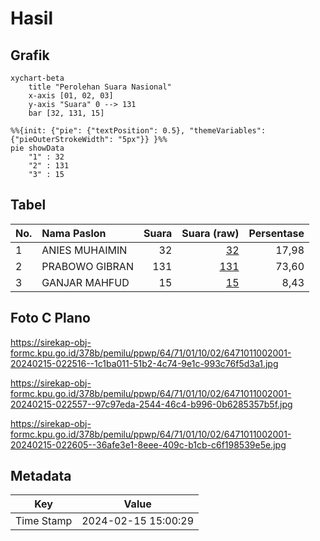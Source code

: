 # Hasil

## Grafik

```mermaid
xychart-beta
    title "Perolehan Suara Nasional"
    x-axis [01, 02, 03]
    y-axis "Suara" 0 --> 131
    bar [32, 131, 15]
```

```mermaid
%%{init: {"pie": {"textPosition": 0.5}, "themeVariables": {"pieOuterStrokeWidth": "5px"}} }%%
pie showData
    "1" : 32
    "2" : 131
    "3" : 15
```

## Tabel

| No. | Nama Paslon    | Suara | Suara (raw) | Persentase |
|:--- |:-------------- | -----:| -----------:| ----------:|
| 1   | ANIES MUHAIMIN | 32    | [32][p-1]   | 17,98      |
| 2   | PRABOWO GIBRAN | 131   | [131][p-2]  | 73,60      |
| 3   | GANJAR MAHFUD  | 15    | [15][p-3]   | 8,43       |


[p-1]: https://github.com/gigit-pemilu/pemilu-2024/blob/main/pilpres/hitung-suara/sub/64-kalimantan-timur/sub/71-kota-balikpapan/sub/01-balikpapan-timur/sub/1002-lamaru/sub/001-tps/sub/paslon-1.txt
[p-2]: https://github.com/gigit-pemilu/pemilu-2024/blob/main/pilpres/hitung-suara/sub/64-kalimantan-timur/sub/71-kota-balikpapan/sub/01-balikpapan-timur/sub/1002-lamaru/sub/001-tps/sub/paslon-2.txt
[p-3]: https://github.com/gigit-pemilu/pemilu-2024/blob/main/pilpres/hitung-suara/sub/64-kalimantan-timur/sub/71-kota-balikpapan/sub/01-balikpapan-timur/sub/1002-lamaru/sub/001-tps/sub/paslon-3.txt

## Foto C Plano

https://sirekap-obj-formc.kpu.go.id/378b/pemilu/ppwp/64/71/01/10/02/6471011002001-20240215-022516--1c1ba011-51b2-4c74-9e1c-993c76f5d3a1.jpg

https://sirekap-obj-formc.kpu.go.id/378b/pemilu/ppwp/64/71/01/10/02/6471011002001-20240215-022557--97c97eda-2544-46c4-b996-0b6285357b5f.jpg

https://sirekap-obj-formc.kpu.go.id/378b/pemilu/ppwp/64/71/01/10/02/6471011002001-20240215-022605--36afe3e1-8eee-409c-b1cb-c6f198539e5e.jpg


## Metadata

| Key        | Value               |
| ---------- | ------------------- |
| Time Stamp | 2024-02-15 15:00:29 |



